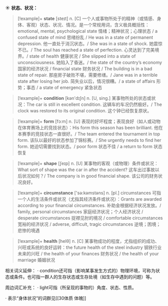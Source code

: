 ☀ <span class="category">**状态、状况：**</span>
>[!example]+ <span class="vocabulary">**state**</span> [steɪt] 
> <span class="definition">n. [C] 一个人或事物所处于的精神（或情感、身体、客观）状态、状况、情况。是一个常规用词，含义极具概括性：</span>emotional, mental, psychological state 情绪；精神状况；心理状态 / a confused state of mind 思绪纷乱 / He was in a state of permanent depression. 他一直处于消沉状态。/ She was in a state of shock. 她震惊不已。/ The soul has reached a state of perfection. 心灵达到了完美境界。/ state of health 健康状况 / She slipped into a state of unconsciousness. 她陷入了昏迷。/ the state of the country’s economy 国家的经济状况 / financial state 财务状况 / The building is in a bad state of repair. 那座房子破败不堪，需要修缮。/ Jane was in a terrible state after losing her job. 简失业以后，情况很糟。/ a state of affairs 形势；事态 / a state of emergency 紧急状态

>[!example]+ <span class="vocabulary">**condition**</span> [kən'dɪʃn] 
> <span class="definition">n. [U, sing.] 某事物所处的状态或状况：</span>The car is still in excellent condition. 这辆车的车况仍然极好。/ The clock was restored to its original condition. 这个钟已经恢复原状。

>[!example]+ <span class="vocabulary">**form**</span> [fɔ:m] 
> <span class="definition">n. [U] 表现的好坏程度；表现良好（如人或动物在体育赛场上的竞技状态）：</span>His form this season has been brilliant. 他在本赛季的竞技状态一直很好。/ The team entered the tournament in top form. 该队以最好的状态参加了锦标赛。/ She urgently needs to find her form. 她迫切需要找到状态。/ poor form 状态不佳 / a return to form 状态恢复

>[!example]+ <span class="vocabulary">**shape**</span> [ʃeɪp] 
> <span class="definition">n. [U] 某事物的客观（或物理）条件或状况：</span>What sort of shape was the car in after the accident? 这车出过事故以后状况如何？/ The company is in good financial shape. 该公司的财务状况良好。

>[!example]+ <span class="vocabulary">**circumstance**</span> ['sə:kəmstəns] 
> <span class="definition">n. [pl.] circumstances 可指一个人的生活条件或状况（尤指其经济条件或状况）：</span>Grants are awarded according to your financial circumstances. 补助金根据经济状况发放。/ family, personal circumstances 家庭经济状况；个人经济状况 / desperate circumstances 捉襟见肘的境况 / comfortable circumstances 宽裕的经济状况 / adverse, difficult, tragic circumstances 逆境；困境；悲惨的境遇

>[!example]+ <span class="vocabulary">**health**</span> [helθ] 
> <span class="definition">n. [C] 某事物成功的程度，尤指组织的成功、兴旺或系统的良好运转：</span>the future health of the steel industry 钢铁行业未来的兴旺 / the health of your finances 财务状况 / the health of your marriage 婚姻状况

相关词义延伸：
· condition还可指（影响某事发生方式的）物理环境，可称为状态或条件。也可指一群人的生存状态或生存处境（如生存中遇到的问题）等。

周边词汇补充：
· light可指（所呈现的事物的）角度、状态、性质。

· 表示“身体状况”的词群见[[30体质 体魄]]

